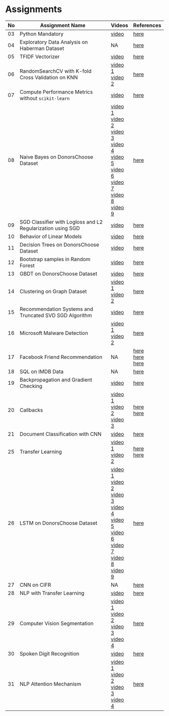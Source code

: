 # Assignments

| No | Assignment Name | Videos | References |
| --- | --- | --- | --- |
| 03 | Python Mandatory | [video](https://youtu.be/UXKXA-pzv94) | [here](https://drive.google.com/drive/u/0/folders/1bpvQAoFednuXeL0VaQwM7PY0cpElLbr5) |
| 04 | Exploratory Data Analysis on Haberman Dataset | NA | [here](https://drive.google.com/drive/folders/1X2l6Dbec_88EuN2B6USCjOHNb5GLk6N2) |
| 05 | TFIDF Vectorizer | [video](https://youtu.be/Djd7pq8PCzs) | [here](https://drive.google.com/drive/folders/1KPbov9Acv9bNEJQaLEICKCunn-CfrDn6) |
| 06 | RandomSearchCV with K-fold Cross Validation on KNN | [video 1](https://youtu.be/9p7MPDjp_2U) <br> [video 2](https://youtu.be/SIyYHMYpKgI) | [here](https://drive.google.com/drive/folders/1OyIpXFGKaec6ZzHyl2URHB0KDGWgjWs9) |
| 07 | Compute Performance Metrics without `scikit-learn` | [video](https://youtu.be/dKRV58PUsvE) | [here](https://drive.google.com/drive/folders/19T9S2umBGuYHJApWV3u6cBSKkl8Ggo73) |
| 08 | Naive Bayes on DonorsChoose Dataset | [video 1](https://youtu.be/Bf1I-IzI8-U) <br> [video 2](https://youtu.be/zkBwtAmYeFg) <br> [video 3](https://youtu.be/KtwQeEwMHE0) <br> [video 4](https://youtu.be/svgy5_NHogk) <br> [video 5](https://youtu.be/f_HLHQUGA78) <br> [video 6](https://youtu.be/ZhLXULFjIjQ) <br> [video 7](https://youtu.be/2zP3wPy7huw) <br> [video 8](https://youtu.be/UeEfJT_isr0) <br> [video 9](https://youtu.be/AbabyIk0xW4) | [here](https://drive.google.com/drive/folders/1Z9rSTNsSLyXeNI33KT9O42omfVl8AFWQ) |
| 09 | SGD Classifier with Logloss and L2 Regularization using SGD | [video](https://youtu.be/Zc6RBeTrYjE) | [here](https://drive.google.com/drive/u/1/folders/1tIdxFyYdxw8XARDsFjCi2OTSCuSX1NBj) |
| 10 | Behavior of Linear Models | [video](https://youtu.be/O5JdwJH9eg8) | [here](https://drive.google.com/open?id=1BiHVEnsCpP-UmVK0W6upN-kOzI1a93Sb) |
| 11 | Decision Trees on DonorsChoose Dataset | [video](https://youtu.be/fprEYd8A1oM) | [here](https://drive.google.com/drive/folders/165O0Nc_m2Q4qGm8hS5anFooKT1s2dzAA) |
| 12 | Bootstrap samples in Random Forest | [video](https://youtu.be/kiy1ScdqR-E) | [here](https://drive.google.com/drive/folders/12tUhhNKQpJNAs71Sj-9CSzj2WqsowD6h) |
| 13 | GBDT on DonorsChoose Dataset | [video](https://youtu.be/lLsUswE50zE) | [here](https://drive.google.com/drive/folders/1HDgdb1O4A1fL6VM8Ugk5S0P6uy2ffWBX) |
| 14 | Clustering on Graph Dataset | [video 1](https://youtu.be/_XJlZtZqMUs) <br> [video 2](https://youtu.be/Ufe16ie-BPM) | [here](https://drive.google.com/drive/folders/1k66LkdZNCKmVgKoyIG1K0I8_hRkIpgas) |
| 15 | Recommendation Systems and Truncated SVD SGD Algorithm | [video](https://youtu.be/DFMoOdw3p64) | [here](https://drive.google.com/drive/folders/1HZ3D_0r9r5dfwReZtc8fCnoPNToe5aoL) |
| 16 | Microsoft Malware Detection | [video 1](https://youtu.be/wn0_xFcfz9s) <br> [video 2](https://youtu.be/VLQTRlLGz5Y) | [here](https://drive.google.com/drive/folders/1ujh2OJ92AiNJOdW4etCLR59-etaCVzl3) |
| 17 | Facebook Friend Recommendation | NA | [here](https://drive.google.com/drive/folders/1c50Q5RcmdpMYj1jCPc3ShOE2y4G8G2ez) <br> [here](http://be.amazd.com/link-prediction/) <br> [here](https://storage.googleapis.com/kaggle-forum-message-attachments/2594/supervised_link_prediction.pdf) |
| 18 | SQL on IMDB Data | NA | [here](https://drive.google.com/drive/folders/1eUUD9Hw5cvby4IUHVXGg8t9Ytelp8QlN?usp=sharing) |
| 19 | Backpropagation and Gradient Checking | [video](https://youtu.be/19WqXIPtkuQ) | [here](https://drive.google.com/drive/folders/1dVO9zeaLcMTP-NUX47AdV5deOTMcrK_Q) |
| 20 | Callbacks | [video 1](https://youtu.be/P4cZM_2F__I) <br> [video 2](https://youtu.be/fa0vXt_tV_M) <br> [video 3](https://youtu.be/PurkIla_hGk) | [here](https://drive.google.com/drive/folders/1wwOSs7psnWLmejtM1a0U4HtqWfcmfEVW) <br> [here](https://dataaspirant.com/difference-between-softmax-function-and-sigmoid-function/) |
| 21 | Document Classification with CNN | [video](https://youtu.be/HrFvuKUsDVA) | [here](https://drive.google.com/open?id=13dXJZqM3nIG8ynV9hs8o49ecXZ0La6jE) |
| 25 | Transfer Learning | [video 1](https://youtu.be/mKMYneSIvLQ) <br> [video 2](https://youtu.be/6xTUhg-Ix8Y) | [here](https://drive.google.com/open?id=1eY4pTqtGtXSAYVzaHwWAK2Cq4bHb1Zkq) <br> [here](https://blog.keras.io/building-powerful-image-classification-models-using-very-little-data.html) |
| 26 | LSTM on DonorsChoose Dataset | [video 1](https://youtu.be/uXj4WyHqhEQ) <br> [video 2](https://youtu.be/JSggkd9Eu2Q) <br> [video 3](https://youtu.be/iQalv3j5LjM) <br> [video 4](https://youtu.be/fBCNDjROcC0) <br> [video 5](https://youtu.be/bRD0tR13vsA) <br> [video 6](https://youtu.be/bIqLrz8Ht1M) <br> [video 7](https://youtu.be/UMpfiDGKhx8) <br> [video 8](https://youtu.be/ElgJ5LgIlyk) <br> [video 9](https://youtu.be/NHTYDK14ooo) | [here](https://drive.google.com/drive/u/0/folders/1CJnItndeSSJu7aragQoXWZS9-0apN6pp) |
| 27 | CNN on CIFR | NA | [here](https://drive.google.com/drive/folders/1J1bNXkInpalTRrZgru_Mb1mBeLG38XjQ?usp=sharing) |
| 28 | NLP with Transfer Learning | [video](https://youtu.be/nOjNK4VYq6U) | [here](https://drive.google.com/drive/folders/1cSxMlj_KyUEK_3ZU609oFCTkYIMLwk6s?usp=sharing) |
| 29 | Computer Vision Segmentation | [video 1](https://youtu.be/P5TOCwn6DL0) <br> [video 2](https://youtu.be/lhFRGo6BG1U) <br> [video 3](https://youtu.be/nYzj3ACSf-E) <br> [video 4](https://youtu.be/dGPT7PVCCAM) | [here](https://drive.google.com/drive/folders/1bynkOIXCurhJ9_Y5Q14KWX5yDyCRkKfN?usp=sharing) |
| 30 | Spoken Digit Recognition | [video](https://youtu.be/fRUqGJx3jsQ) | [here](https://drive.google.com/open?id=1ulbWjQCcBMqwZGqwsLlCXb-Paf5MWeN_) |
| 31 | NLP Attention Mechanism | [video 1](https://youtu.be/ucPaDluM4E8) <br> [video 2](https://youtu.be/OiGvzLEVO9c) <br> [video 3](https://youtu.be/BI1lVp8qmEY) <br> [video 4](https://youtu.be/cNmSeJqR37U) | [here](https://drive.google.com/drive/folders/1KerHh7lnsRa5sgHcyjjNI9PLlmURVLSp?usp=sharing) |